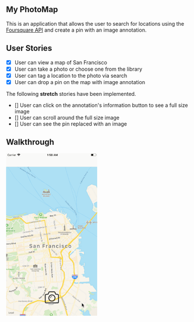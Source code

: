 ## My PhotoMap 
    
This is an application that allows the user to search for locations using the [Foursquare API](https://developer.foursquare.com/docs) and create a pin with an image annotation.
    
## User Stories
- [X] User can view a map of San Francisco    
- [X] User can take a photo or choose one from the library
- [X] User can tag a location to the photo via search
- [X] User can drop a pin on the map with image annotation
    
The following **stretch** stories have been implemented.
- [] User can click on the annotation's information button to see a full size image
- [] User can scroll around the full size image
- [] User can see the pin replaced with an image
    
## Walkthrough
    
<img src="photomap-demo.gif" width=250 title='Video Walkthrough' alt='Video Walkthrough' />
